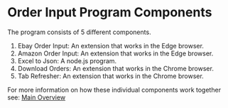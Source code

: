 # Order Input Program Components

The program consists of 5 different components.

1. Ebay Order Input: An extension that works in the Edge browser.
2. Amazon Order Input: An extension that works in the Edge browser.
3. Excel to Json: A node.js program.
4. Download Orders: An extension that works in the Chrome browser.
5. Tab Refresher: An extension that works in the Chrome browser.

For more information on how these individual components work together see: [Main Overview](overview.md)


